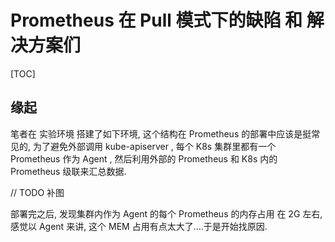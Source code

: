 # Prometheus 在 Pull 模式下的缺陷 和 解决方案们

[TOC]

## 缘起

笔者在 实验环境 搭建了如下环境, 这个结构在 Prometheus 的部署中应该是挺常见的, 为了避免外部调用 kube-apiserver , 每个 K8s 集群里都有一个 Prometheus 作为 Agent , 然后利用外部的 Prometheus 和 K8s 内的 Prometheus 级联来汇总数据. 

// TODO 补图

部署完之后, 发现集群内作为 Agent 的每个 Prometheus 的内存占用 在 2G 左右, 感觉以 Agent 来讲, 这个 MEM 占用有点太大了....于是开始找原因.